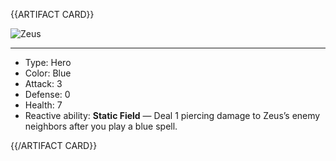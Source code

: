 {{ARTIFACT CARD}}

<!-- Card image goes here. -->

![Zeus](https://i.imgur.com/q7atdvC.jpg)

---

<!-- Card description goes here. -->

* Type: Hero
* Color: Blue
* Attack: 3
* Defense: 0
* Health: 7
* Reactive ability: **Static Field** — Deal 1 piercing damage to Zeus’s enemy neighbors after you play a blue spell.


{{/ARTIFACT CARD}}
